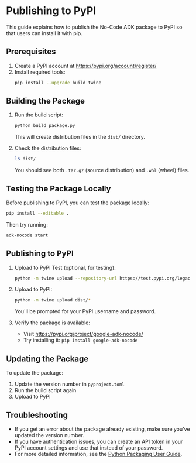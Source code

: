 # Publishing to PyPI

This guide explains how to publish the No-Code ADK package to PyPI so that users can install it with pip.

## Prerequisites

1. Create a PyPI account at https://pypi.org/account/register/
2. Install required tools:
   ```bash
   pip install --upgrade build twine
   ```

## Building the Package

1. Run the build script:
   ```bash
   python build_package.py
   ```

   This will create distribution files in the `dist/` directory.

2. Check the distribution files:
   ```bash
   ls dist/
   ```

   You should see both `.tar.gz` (source distribution) and `.whl` (wheel) files.

## Testing the Package Locally

Before publishing to PyPI, you can test the package locally:

```bash
pip install --editable .
```

Then try running:

```bash
adk-nocode start
```

## Publishing to PyPI

1. Upload to PyPI Test (optional, for testing):
   ```bash
   python -m twine upload --repository-url https://test.pypi.org/legacy/ dist/*
   ```

2. Upload to PyPI:
   ```bash
   python -m twine upload dist/*
   ```

   You'll be prompted for your PyPI username and password.

3. Verify the package is available:
   - Visit https://pypi.org/project/google-adk-nocode/
   - Try installing it: `pip install google-adk-nocode`

## Updating the Package

To update the package:

1. Update the version number in `pyproject.toml`
2. Run the build script again
3. Upload to PyPI

## Troubleshooting

- If you get an error about the package already existing, make sure you've updated the version number.
- If you have authentication issues, you can create an API token in your PyPI account settings and use that instead of your password.
- For more detailed information, see the [Python Packaging User Guide](https://packaging.python.org/tutorials/packaging-projects/).

